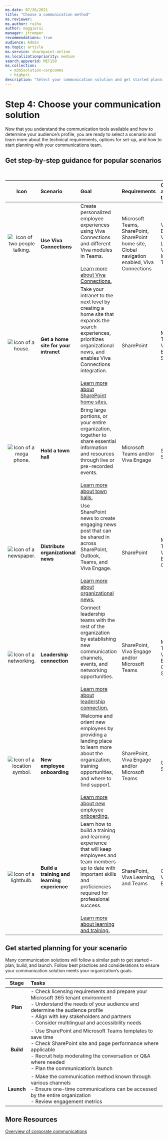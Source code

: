 ```yaml
---
ms.date: 07/26/2021
title: "Choose a communication method"
ms.reviewer: 
ms.author: ruihu
author: maggierui
manager: jtremper
recommendations: true
audience: Admin
ms.topic: article
ms.service: sharepoint-online
ms.localizationpriority: medium
search.appverid: MET150
ms.collection: 
  - m365solution-corpcomms
  - highpri
description: "Select your communication solution and get started planning"
---
```


# Step 4: Choose your communication solution

Now that you understand the communication tools available and how to determine your audience’s profile, you are ready to select a scenario and learn more about the technical requirements, options for set-up, and how to start planning with your communications team.   


## Get step-by-step guidance for popular scenarios
<br>


| Icon     | Scenario                 | Goal          | Requirements          | Optional apps and tools         |
| :------------------:|:------------------- |:----------------|:----------------|:----------------|
| ![Icon of two people talking.](media/chat-room.png) | **Use Viva Connections** | Create personalized employee experiences using Viva Connections and different Viva modules in Teams. <br> <br> [Learn more about Viva Connections.](guide-to-setting-up-viva-connections.md)            |Microsoft Teams, SharePoint, SharePoint home site, Global navigation enabled, Viva Connections          |Viva Engage, Viva Learning, Viva Insights, Topics            |
|![Icon of a house.](media/icon-build-home.png) |**Get a home site for your intranet**   | Take your intranet to the next level by creating a home site that expands the search experiences, prioritizes organizational news, and enables Viva Connections integration. <br> <br> [Learn more about SharePoint home sites.](home-site-plan.md)      |SharePoint           |Microsoft Teams, Viva Engage, Stream           |
|![Icon of a mega phone.](media/icon-launch-engage.png) | **Hold a town hall**   |Bring large portions, or your entire organization, together to share essential information and resources through live or pre-recorded events. <br> <br> [Learn more about town halls.](hold-town-hall-using-yammer.md)            |Microsoft Teams and/or Viva Engage            |SharePoint, Stream           |
| ![Icon of a newspaper.](media/icon-news.png)    | **Distribute organizational news**  | Use SharePoint news to create engaging news post that can be shared in across SharePoint, Outlook, Teams, and Viva Engage. <br> <br> [Learn more about organizational news.](distribute-corporate-news-to-your-organization.md)          |SharePoint            | Microsoft Teams, Viva Engage, Outlook            |        
| ![Icon of a networking.](media/icon-launch-add.png)  |  **Leadership connection**   |   Connect leadership teams with the rest of the organization by establishing new communication channels, events, and networking opportunities. <br> <br> [Learn more about leadership connection.](leadership-connection.md)           |SharePoint, Viva Engage and/or Microsoft Teams            |  Microsoft Teams, Viva Engage, Outlook, Stream          | 
| ![Icon of a location symbol.](media/icon-build-global.png)  | **New employee onboarding**     | Welcome and orient new employees by providing a landing place to learn more about the organization, training opportunities, and where to find support. <br> <br> [Learn more about new employee onboarding.](onboard-employees.md)             |SharePoint, Viva Engage and/or Microsoft Teams            |Outlook, Stream            |
| ![Icon of a lightbulb.](media/lb-1.png)  | **Build a training and learning experience**     | Learn how to build a training and learning experience that will keep employees and team members up to date with important skills and proficiencies required for professional success. <br> <br> [Learn more about learning and training.](build-learning-and-training-experiences-for-employees.md)             |SharePoint, Viva Learning, and Teams            |Outlook, Viva Engage          |

## Get started planning for your scenario
Many communication solutions will follow a similar path to get started – plan, build, and launch. Follow best practices and considerations to ensure your communication solution meets your organization’s goals. 

| Stage             | Tasks                | 
| :---------------: | :------------------- |
|**Plan**  | - Check licensing requirements and prepare your Microsoft 365 tenant environment <br> - Understand the needs of your audience and determine the audience profile <br>  - Align with key stakeholders and partners <br>  - Consider multilingual and accessibility needs | 
| **Build**  |  - Use SharePoint and Microsoft Teams templates to save time <br> - Check SharePoint site and page performance where applicable <br> - Recruit help moderating the conversation or Q&A where needed <br> - Plan the communication’s launch | 
| **Launch** |  - Make the communication method known through various channels <br> - Ensure one-time communications can be accessed by the entire organization <br> - Review engagement metrics | 





## More Resources

[Overview of corporate communications](corporate-communications-overview.md)

